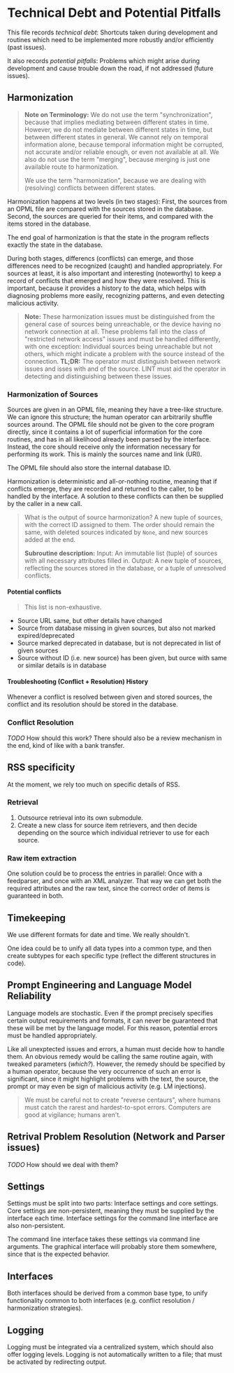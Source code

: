 # Technical Debt and Potential Pitfalls

This file records _technical debt_: Shortcuts taken during development and routines
which need to be implemented more robustly and/or efficiently (past issues).

It also records _potential pitfalls_: Problems which might arise during development
and cause trouble down the road, if not addressed (future issues).

## Harmonization
> **Note on Terminology:** We do not use the term "synchronization", because that implies mediating
> between different states in time. However, we do not mediate between different states in time,
> but between different states in general. We cannot rely on temporal information alone, because
> temporal information might be corrupted, not accurate and/or reliable enough, or even not available at all.
> We also do not use the term "merging", because merging is just one available route to harmonization.
>
> We use the term "harmonization", because we are dealing with (resolving) conflicts between different states.

Harmonization happens at two levels (in two stages):
First, the sources from an OPML file are compared with the sources stored in the database.
Second, the sources are queried for their items, and compared with the items stored in the database.

The end goal of harmonization is that the state in the program reflects exactly the state in the database.

During both stages, differencs (conflicts) can emerge, and those differences need to be recognized (caught) and
handled appropriately. For sources at least, it is also important and interesting (noteworthy) to keep a record
of conflicts that emerged and how they were resolved. This is important, because it provides a history to the
data, which helps with diagnosing problems more easily, recognizing patterns, and even detecting malicious
activity.

> **Note:** These harmonization issues must be distinguished from the general case of sources being
> unreachable, or the device having no network connection at all. These problems fall into the class of
> "restricted network access" issues and must be handled differently, with one exception:
> Individual sources being unreachable but not others, which might indicate a problem with the source
> instead of the connection.
> **TL;DR:** The operator must distinguish between network issues and isses with and of the source.
> LINT must aid the operator in detecting and distinguishing between these issues.

### Harmonization of Sources

Sources are given in an OPML file, meaning they have a tree-like structure. We can ignore this structure;
the human operator can arbitrarily shuffle sources around. The OPML file should not be given to the core
program directly, since it contains a lot of superficial information for the core routines, and has in all
likelihood already been parsed by the interface. Instead, the core should receive only the information
necessary for performing its work. This is mainly the sources name and link (URI).

The OPML file should also store the internal database ID.

Harmonization is deterministic and all-or-nothing routine, meaning that if conflicts emerge, they are recorded
and returned to the caller, to be handled by the interface. A solution to these conflicts can then be supplied
by the caller in a new call.

> What is the output of source harmonization? A new tuple of sources, with the correct ID assigned to them.
> The order should remain the same, with deleted sources indicated by `None`, and new sources added at the end.
>
> **Subroutine description:**
> Input: An immutable list (tuple) of sources with all necessary attributes filled in.
> Output: A new tuple of sources, reflecting the sources stored in the database, or a tuple of unresolved conflicts.

#### Potential conflicts
> This list is non-exhaustive.

- Source URL same, but other details have changed
- Source from database missing in given sources, but also not marked expired/deprecated
- Source marked deprecated in database, but is not deprecated in list of given sources
- Source without ID (i.e. new source) has been given, but ource with same or similar details is in database

#### Troubleshooting (Conflict + Resolution) History
Whenever a conflict is resolved between given and stored sources, the conflict and its resolution should
be stored in the database.

### Conflict Resolution
_TODO_ How should this work? There should also be a review mechanism in the end, kind of like
with a bank transfer.

## RSS specificity
At the moment, we rely too much on specific details of RSS.

### Retrieval
1. Outsource retrieval into its own submodule.
2. Create a new class for source item retrievers, and then decide depending on the source which individual
retriever to use for each source.

### Raw item extraction
One solution could be to process the entries in parallel: Once with a feedparser, and once with an XML
analyzer. That way we can get both the required attributes and the raw text, since the correct order
of items is guaranteed in both.

## Timekeeping
We use different formats for date and time. We really shouldn't.

One idea could be to unify all data types into a common type, and then create subtypes for each specific type
(reflect the different structures in code).

## Prompt Engineering and Language Model Reliability
Language models are stochastic. Even if the prompt precisely specifies certain output requirements and formats,
it can never be guaranteed that these will be met by the language model. For this reason, potential errors must
be handled appropriately.

Like all unexptected issues and errors, a human must decide how to handle them.
An obvious remedy would be calling the same routine again, with tweaked parameters (_which?_).
However, the remedy should be specified by a human operator, because the very occurrence of such an error is
significant, since it might highlight problems with the text, the source, the prompt or may even be sign of
malicious activity (e.g. LM injections).

> We must be careful not to create "reverse centaurs", where humans must catch the rarest and hardest-to-spot
> errors. Computers are good at vigilance; humans aren't.

## Retrival Problem Resolution (Network and Parser issues)
_TODO_ How should we deal with them?

## Settings

Settings must be split into two parts: Interface settings and core settings.
Core settings are non-persistent, meaning they must be supplied by the interface each time.
Interface settings for the command line interface are also non-persistent.

The command line interface takes these settings via command line arguments.
The graphical interface will probably store them somewhere, since that is the expected behavior.

## Interfaces

Both interfaces should be derived from a common base type, to unify functionality common to both interfaces
(e.g. conflict resolution / harmonization strategies).

## Logging

Logging must be integrated via a centralized system, which should also offer logging levels.
Logging is not automatically written to a file; that must be activated by redirecting output.
